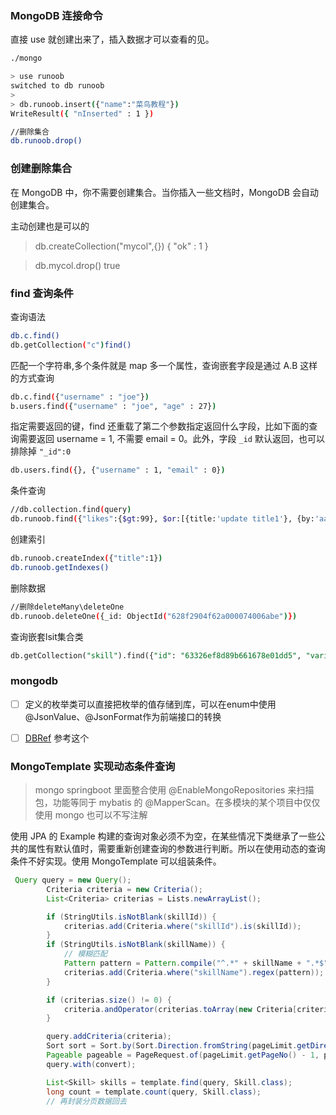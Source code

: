 

### MongoDB 连接命令

直接 use 就创建出来了，插入数据才可以查看的见。

```sh
./mongo

> use runoob
switched to db runoob
>
> db.runoob.insert({"name":"菜鸟教程"})
WriteResult({ "nInserted" : 1 })

//删除集合
db.runoob.drop()
```

### 创建删除集合

在 MongoDB 中，你不需要创建集合。当你插入一些文档时，MongoDB 会自动创建集合。

主动创建也是可以的

> db.createCollection("mycol",{})
> { "ok" : 1 }

> db.mycol.drop()
> true

### find 查询条件

查询语法

```sh
db.c.find()
db.getCollection("c")find()
```

匹配一个字符串,多个条件就是 map 多一个属性，查询嵌套字段是通过 A.B 这样的方式查询

```sh
db.c.find({"username" : "joe"})
b.users.find({"username" : "joe", "age" : 27}) 
```

指定需要返回的键，find 还重载了第二个参数指定返回什么字段，比如下面的查询需要返回 username = 1, 不需要 email = 0。此外，字段 `_id` 默认返回，也可以排除掉 `"_id":0`

```sh
db.users.find({}, {"username" : 1, "email" : 0})
```

条件查询

```sh
//db.collection.find(query)
db.runoob.find({"likes":{$gt:99}, $or:[{title:'update title1'}, {by:'aa'}]})
```

创建索引

```sh
db.runoob.createIndex({"title":1})
db.runoob.getIndexes()
```

删除数据

```sh
//删除deleteMany\deleteOne
db.runoob.deleteOne({_id: ObjectId("628f2904f62a000074006abe")})
```

查询嵌套lsit集合类

```sql
db.getCollection("skill").find({"id": "63326ef8d89b661678e01dd5", "variables":{"$elemMatch":{"code": "ability2"}}}).pretty()
```



### mongodb

- [ ]  定义的枚举类可以直接把枚举的值存储到库，可以在enum中使用@JsonValue、@JsonFormat作为前端接口的转换
- [ ] [DBRef](https://blog.csdn.net/bokestudy/article/details/103702824) 参考这个





### MongoTemplate 实现动态条件查询

> mongo springboot 里面整合使用 @EnableMongoRepositories 来扫描包，功能等同于 mybatis 的 @MapperScan。在多模块的某个项目中仅仅使用 mongo 也可以不写注解

使用 JPA 的 Example 构建的查询对象必须不为空，在某些情况下类继承了一些公共的属性有默认值时，需要重新创建查询的参数进行判断。所以在使用动态的查询条件不好实现。使用 MongoTemplate  可以组装条件。

```java
 Query query = new Query();
        Criteria criteria = new Criteria();
        List<Criteria> criterias = Lists.newArrayList();

        if (StringUtils.isNotBlank(skillId)) {
            criterias.add(Criteria.where("skillId").is(skillId));
        }
        if (StringUtils.isNotBlank(skillName)) {
            // 模糊匹配
            Pattern pattern = Pattern.compile("^.*" + skillName + ".*$", Pattern.CASE_INSENSITIVE);
            criterias.add(Criteria.where("skillName").regex(pattern));
        }

        if (criterias.size() != 0) {
            criteria.andOperator(criterias.toArray(new Criteria[criterias.size()]));
        }

        query.addCriteria(criteria);
        Sort sort = Sort.by(Sort.Direction.fromString(pageLimit.getDirection()), pageLimit.getSort());
		Pageable pageable = PageRequest.of(pageLimit.getPageNo() - 1, pageLimit.getPageSize(), sort);
   		query.with(convert);

        List<Skill> skills = template.find(query, Skill.class);
        long count = template.count(query, Skill.class);
		// 再封装分页数据回去
```

